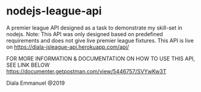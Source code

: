 # nodejs-league-api
A premier league API designed as a task to demonstrate my skill-set in nodejs. Note: This API was only designed based on predefined requirements and does not give live premier league fixtures. 
This API is live on https://diala-jsleague-api.herokuapp.com/api/

FOR MORE INFORMATION & DOCUMENTATION ON HOW TO USE THIS API, SEE LINK BELOW
https://documenter.getpostman.com/view/5446757/SVYwKw3T


Diala Emmanuel @2019

